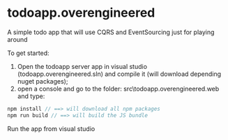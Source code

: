 # todoapp.overengineered
A simple todo app that will use CQRS and EventSourcing just for playing around

To get started:

1. Open the todoapp server app in visual studio (todoapp.overengineered.sln) and compile it (will download depending nuget packages);
2. open a console and go to the folder: src\todoapp.overengineered.web and type:

```javascript
npm install // ==> will download all npm packages
npm run build // ==> will build the JS bundle
```

Run the app from visual studio
